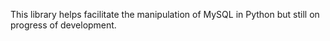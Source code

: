 This library helps facilitate the manipulation of MySQL in Python but still on progress of development.
